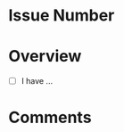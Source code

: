 # Issue Number

<!-- Put here a reference to the issue this PR relates to and which requirements it tackles -->


# Overview

<!-- Detail in a few bullet points the work accomplished in this PR -->

- [ ] I have ...


# Comments

<!-- Additional comments or screenshots to attach if any -->

<!-- 
Don't forget to:

 ✓ Self-review your changes to make sure nothing unexpected slipped through
 ✓ Assign yourself to the PR
 ✓ Assign one or several reviewer(s)
 ✓ Once created, link this PR to its corresponding ticket
 ✓ Assign the PR to a corresponding milestone
 ✓ Acknowledge any changes required to the Wiki
-->
